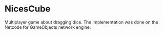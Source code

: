 # NicesCube
 Multiplayer game about dragging dice.
 The implementation was done on the Netcode for GameObjects network engine.
